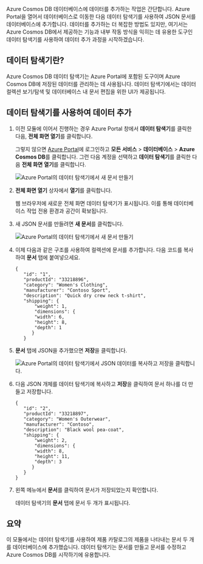 Azure Cosmos DB 데이터베이스에 데이터를 추가하는 작업은 간단합니다. Azure Portal을 열어서 데이터베이스로 이동한 다음 데이터 탐색기를 사용하여 JSON 문서를 데이터베이스에 추가합니다. 데이터를 추가하는 더 복잡한 방법도 있지만, 여기서는 Azure Cosmos DB에서 제공하는 기능과 내부 작동 방식을 익히는 데 유용한 도구인 데이터 탐색기를 사용하여 데이터 추가 과정을 시작하겠습니다.

## <a name="what-is-the-data-explorer"></a>데이터 탐색기란?
Azure Cosmos DB 데이터 탐색기는 Azure Portal에 포함된 도구이며 Azure Cosmos DB에 저장된 데이터를 관리하는 데 사용됩니다. 데이터 탐색기에서는 데이터 컬렉션 보기/탐색 및 데이터베이스 내 문서 편집을 위한 UI가 제공됩니다.

## <a name="add-data-using-the-data-explorer"></a>데이터 탐색기를 사용하여 데이터 추가

1. 이전 모듈에 이어서 진행하는 경우 Azure Portal 창에서 **데이터 탐색기**를 클릭한 다음, **전체 화면 열기**를 클릭합니다.

    그렇지 않으면 [Azure Portal](https://portal.azure.com/?azure-portal=true)에 로그인하고 **모든 서비스** > **데이터베이스** > **Azure Cosmos DB**를 클릭합니다. 그런 다음 계정을 선택하고 **데이터 탐색기**를 클릭한 다음 **전체 화면 열기**를 클릭합니다.
 
   ![Azure Portal의 데이터 탐색기에서 새 문서 만들기](../media-draft/2-add-data/azure-cosmosdb-data-explorer-full-screen.png)

2. **전체 화면 열기** 상자에서 **열기**를 클릭합니다.

    웹 브라우저에 새로운 전체 화면 데이터 탐색기가 표시됩니다. 이를 통해 데이터베이스 작업 전용 환경과 공간이 확보됩니다.

3. 새 JSON 문서를 만들려면 **새 문서**를 클릭합니다.

   ![Azure Portal의 데이터 탐색기에서 새 문서 만들기](../media-draft/2-add-data/azure-cosmosdb-data-explorer-new-document.png)

4. 이제 다음과 같은 구조를 사용하여 컬렉션에 문서를 추가합니다. 다음 코드를 복사하여 **문서** 탭에 붙여넣으세요.

     ```
    {
        "id": "1",
        "productId": "33218896",
        "category": "Women's Clothing",
        "manufacturer": "Contoso Sport",
        "description": "Quick dry crew neck t-shirt",
        "shipping": {
            "weight": 1,
            "dimensions": {
            "width": 6,
            "height": 8,
            "depth": 1
           }
        }
     ```

5. **문서** 탭에 JSON을 추가했으면 **저장**을 클릭합니다.

    ![Azure Portal의 데이터 탐색기에서 JSON 데이터를 복사하고 저장을 클릭합니다.](../media-draft/2-add-data/azure-cosmosdb-data-explorer-save-document.png)

6. 다음 JSON 개체를 데이터 탐색기에 복사하고 **저장**을 클릭하여 문서 하나를 더 만들고 저장합니다.

     ```
    {
        "id": "2",
        "productId": "33218897",
        "category": "Women's Outerwear",
        "manufacturer": "Contoso",
        "description": "Black wool pea-coat",
        "shipping": {
            "weight": 2,
            "dimensions": {
            "width": 8,
            "height": 11,
            "depth": 3
           }
        }
    }
     ```

7. 왼쪽 메뉴에서 **문서**를 클릭하여 문서가 저장되었는지 확인합니다. 

    데이터 탐색기의 **문서** 탭에 문서 두 개가 표시됩니다.

## <a name="summary"></a>요약

이 모듈에서는 데이터 탐색기를 사용하여 제품 카탈로그의 제품을 나타내는 문서 두 개를 데이터베이스에 추가했습니다. 데이터 탐색기는 문서를 만들고 문서를 수정하고 Azure Cosmos DB를 시작하기에 유용합니다.  
